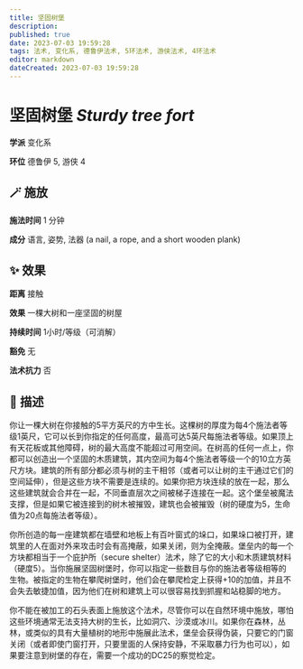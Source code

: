 ```yaml
---
title: 坚固树堡
description: 
published: true
date: 2023-07-03 19:59:28
tags: 法术, 变化系, 德鲁伊法术, 5环法术, 游侠法术, 4环法术
editor: markdown
dateCreated: 2023-07-03 19:59:28
---
```


# **坚固树堡** *Sturdy tree fort*

**学派** 变化系 

**环位** 德鲁伊 5, 游侠 4

## 🪄 施放

**施法时间** 1 分钟

**成分** 语言, 姿势, 法器 (a nail, a rope, and a short wooden plank)

## ✨ 效果  

**距离** 接触 

**效果** 一棵大树和一座坚固的树屋 

**持续时间** 1小时/等级（可消解） 

**豁免** 无

**法术抗力** 否

## 📖 描述

你让一棵大树在你接触的5平方英尺的方中生长。这棵树的厚度为每4个施法者等级1英尺，它可以长到你指定的任何高度，最高可达5英尺每施法者等级。如果顶上有天花板或其他障碍，树的最大高度不能超过可用空间。在树高的任何一点上，你都可以创造出一个坚固的木质建筑，其内空间为每4个施法者等级一个的10立方英尺方块。建筑的所有部分都必须与树的主干相邻（或者可以让树的主干通过它们的空间延伸），但是这些方块不需要是连续的。如果你把方块连续的放在一起，那么这些建筑就会合并在一起，不同垂直层次之间被梯子连接在一起。这个堡垒被魔法支撑，但是如果它被连接到的树木被摧毁，建筑也会被摧毁（树的硬度为5，生命值为20点每施法者等级）。

你所创造的每一座建筑都在墙壁和地板上有百叶窗式的垛口，如果垛口被打开，建筑里的人在面对外来攻击时会有高掩蔽，如果关闭，则为全掩蔽。堡垒内的每一个方块都相当于一个庇护所（secure shelter）法术，除了它的大小和木质建筑材料（硬度5）。当你施展坚固树堡时，你可以指定一些数目与你的施法者等级相等的生物。被指定的生物在攀爬树堡时，他们会在攀爬检定上获得+10的加值，并且不会失去敏捷加值，因为他们在树和建筑上可以很容易找到抓握和站稳脚的地方。

你不能在被加工的石头表面上施放这个法术，尽管你可以在自然环境中施放，哪怕这些环境通常无法支持大树的生长，比如洞穴、沙漠或冰川。如果你在森林，丛林，或类似的具有大量植树的地形中施展此法术，堡垒会获得伪装，只要它的门窗关闭（或者即使门窗打开，只要里面的人保持安静，不采取暴力行为也可以），如果要注意到树堡的存在，需要一个成功的DC25的察觉检定。
    
